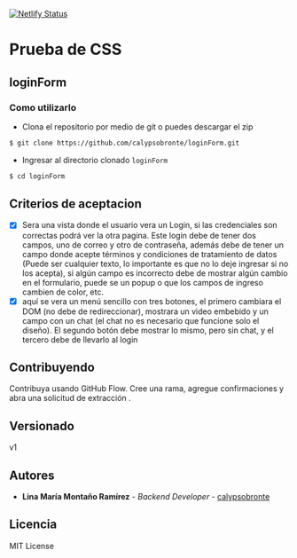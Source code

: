[![Netlify Status](https://api.netlify.com/api/v1/badges/4dc6c54d-9b30-4c23-82e4-63a68708b9e0/deploy-status)](https://app.netlify.com/sites/pruebacss/deploys)
# Prueba de CSS
## loginForm

### Como utilizarlo

* Clona el repositorio por medio de git o puedes descargar el zip
```bash
$ git clone https://github.com/calypsobronte/loginForm.git
```
* Ingresar al directorio clonado `loginForm`

```bash
$ cd loginForm
```

## Criterios de aceptacion
- [x] Sera una vista donde el usuario vera un Login, si las credenciales son correctas podrá ver la otra pagina.
Este login debe de tener dos campos, uno de correo y otro de contraseña, además debe de tener un campo donde acepte términos y condiciones de tratamiento de datos (Puede ser cualquier texto, lo importante es que no lo deje ingresar si no los acepta), si algún campo es incorrecto debe de mostrar algún cambio en el formulario, puede se un popup o que los campos de ingreso cambien de color, etc.
- [x] aquí se vera un menú sencillo con tres botones, el primero cambiara el DOM (no debe de redireccionar), mostrara un video embebido y un campo con un chat (el chat no es necesario que funcione solo el diseño).
El segundo botón debe mostrar lo mismo, pero sin chat, y el tercero debe de llevarlo al login

## Contribuyendo

Contribuya usando GitHub Flow. Cree una rama, agregue confirmaciones y abra una solicitud de extracción .

## Versionado

v1

## Autores

* **Lina María Montaño Ramírez** - *Backend Developer* - [calypsobronte](https://github.com/calypsobronte)


## Licencia

 MIT License 
